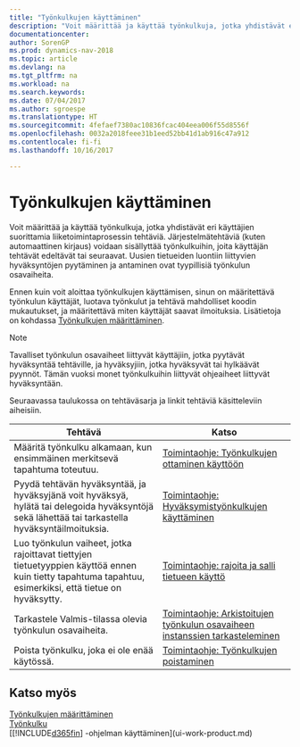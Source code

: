 ```yaml
---
title: "Työnkulkujen käyttäminen"
description: "Voit määrittää ja käyttää työnkulkuja, jotka yhdistävät eri käyttäjien suorittamia liiketoimintaprosessin tehtäviä. Järjestelmätehtäviä (kuten automaattinen kirjaus) voidaan sisällyttää työnkulkuihin, joita käyttäjän tehtävät edeltävät tai seuraavat. Uusien tietueiden luontiin liittyvien hyväksyntöjen pyytäminen ja antaminen ovat tyypillisiä työnkulun osavaiheita."
documentationcenter: 
author: SorenGP
ms.prod: dynamics-nav-2018
ms.topic: article
ms.devlang: na
ms.tgt_pltfrm: na
ms.workload: na
ms.search.keywords: 
ms.date: 07/04/2017
ms.author: sgroespe
ms.translationtype: HT
ms.sourcegitcommit: 4fefaef7380ac10836fcac404eea006f55d8556f
ms.openlocfilehash: 0032a2018feee31b1eed52bb41d1ab916c47a912
ms.contentlocale: fi-fi
ms.lasthandoff: 10/16/2017

---
```

# <a name="using-workflows"></a>Työnkulkujen käyttäminen
Voit määrittää ja käyttää työnkulkuja, jotka yhdistävät eri käyttäjien suorittamia liiketoimintaprosessin tehtäviä. Järjestelmätehtäviä (kuten automaattinen kirjaus) voidaan sisällyttää työnkulkuihin, joita käyttäjän tehtävät edeltävät tai seuraavat. Uusien tietueiden luontiin liittyvien hyväksyntöjen pyytäminen ja antaminen ovat tyypillisiä työnkulun osavaiheita.  

 Ennen kuin voit aloittaa työnkulkujen käyttämisen, sinun on määritettävä työnkulun käyttäjät, luotava työnkulut ja tehtävä mahdolliset koodin mukautukset, ja määritettävä miten käyttäjät saavat ilmoituksia. Lisätietoja on kohdassa [Työnkulkujen määrittäminen](across-set-up-workflows.md).  

> [!NOTE]  
>  Tavalliset työnkulun osavaiheet liittyvät käyttäjiin, jotka pyytävät hyväksyntää tehtäville, ja hyväksyjiin, jotka hyväksyvät tai hylkäävät pyynnöt. Tämän vuoksi monet työnkulkuihin liittyvät ohjeaiheet liittyvät hyväksyntään.  

 Seuraavassa taulukossa on tehtäväsarja ja linkit tehtäviä käsitteleviin aiheisiin.  

|**Tehtävä**|**Katso**|  
|------------|-------------|  
|Määritä työnkulku alkamaan, kun ensimmäinen merkitsevä tapahtuma toteutuu.|[Toimintaohje: Työnkulkujen ottaminen käyttöön](across-how-to-enable-workflows.md)|  
|Pyydä tehtävän hyväksyntää, ja hyväksyjänä voit hyväksyä, hylätä tai delegoida hyväksyntöjä sekä lähettää tai tarkastella hyväksyntäilmoituksia.|[Toimintaohje: Hyväksymistyönkulkujen käyttäminen](across-how-use-approval-workflows.md)|  
|Luo työnkulun vaiheet, jotka rajoittavat tiettyjen tietuetyyppien käyttöä ennen kuin tietty tapahtuma tapahtuu, esimerkiksi, että tietue on hyväksytty.|[Toimintaohje: rajoita ja salli tietueen käyttö](across-how-to-restrict-and-allow-usage-of-a-record.md)|  
|Tarkastele Valmis-tilassa olevia työnkulun osavaiheita.|[Toimintaohje: Arkistoitujen työnkulun osavaiheen instanssien tarkasteleminen](across-how-to-view-archived-workflow-step-instances.md)|  
|Poista työnkulku, joka ei ole enää käytössä.|[Toimintaohje: Työnkulkujen poistaminen](across-how-to-delete-workflows.md)|  

## <a name="see-also"></a>Katso myös  
[Työnkulkujen määrittäminen](across-set-up-workflows.md)   
[Työnkulku](across-workflow.md)   
[[!INCLUDE[d365fin](includes/d365fin_md.md)] -ohjelman käyttäminen](ui-work-product.md)


